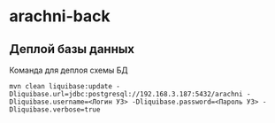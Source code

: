 # arachni-back

## Деплой базы данных
Команда для деплоя схемы БД
```shell
mvn clean liquibase:update -Dliquibase.url=jdbc:postgresql://192.168.3.187:5432/arachni -Dliquibase.username=<Логин УЗ> -Dliquibase.password=<Пароль УЗ> -Dliquibase.verbose=true
```
